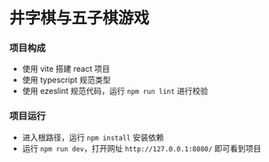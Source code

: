 # 井字棋与五子棋游戏

###  项目构成
- 使用 vite 搭建 react 项目
- 使用 typescript 规范类型
- 使用 ezeslint 规范代码，运行 `npm run lint` 进行校验
###  项目运行
- 进入根路径，运行 `npm install` 安装依赖
- 运行 `npm run dev`，打开网址 `http://127.0.0.1:8080/` 即可看到项目